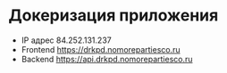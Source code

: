 # Докеризация приложения

- IP адрес 84.252.131.237
- Frontend https://drkpd.nomorepartiesco.ru
- Backend https://api.drkpd.nomorepartiesco.ru